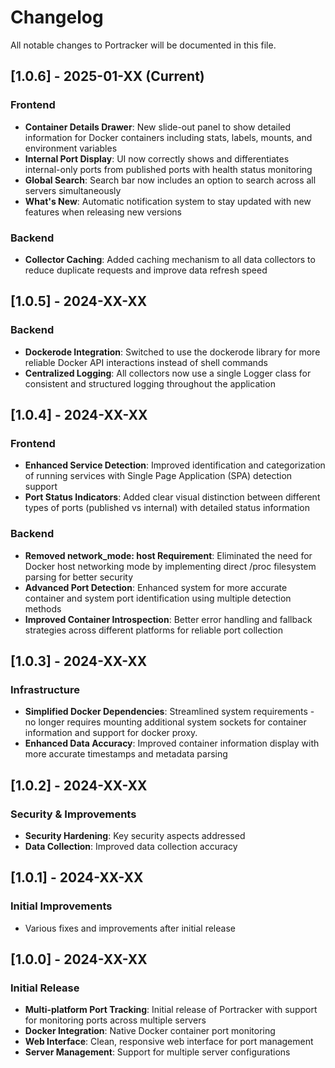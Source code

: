 # Changelog

All notable changes to Portracker will be documented in this file.

## [1.0.6] - 2025-01-XX (Current)

### Frontend
- **Container Details Drawer**: New slide-out panel to show detailed information for Docker containers including stats, labels, mounts, and environment variables
- **Internal Port Display**: UI now correctly shows and differentiates internal-only ports from published ports with health status monitoring
- **Global Search**: Search bar now includes an option to search across all servers simultaneously
- **What's New**: Automatic notification system to stay updated with new features when releasing new versions

### Backend
- **Collector Caching**: Added caching mechanism to all data collectors to reduce duplicate requests and improve data refresh speed

## [1.0.5] - 2024-XX-XX

### Backend
- **Dockerode Integration**: Switched to use the dockerode library for more reliable Docker API interactions instead of shell commands
- **Centralized Logging**: All collectors now use a single Logger class for consistent and structured logging throughout the application

## [1.0.4] - 2024-XX-XX

### Frontend
- **Enhanced Service Detection**: Improved identification and categorization of running services with Single Page Application (SPA) detection support
- **Port Status Indicators**: Added clear visual distinction between different types of ports (published vs internal) with detailed status information

### Backend
- **Removed network_mode: host Requirement**: Eliminated the need for Docker host networking mode by implementing direct /proc filesystem parsing for better security
- **Advanced Port Detection**: Enhanced system for more accurate container and system port identification using multiple detection methods
- **Improved Container Introspection**: Better error handling and fallback strategies across different platforms for reliable port collection

## [1.0.3] - 2024-XX-XX

### Infrastructure
- **Simplified Docker Dependencies**: Streamlined system requirements - no longer requires mounting additional system sockets for container information and support for docker proxy.
- **Enhanced Data Accuracy**: Improved container information display with more accurate timestamps and metadata parsing

## [1.0.2] - 2024-XX-XX

### Security & Improvements
- **Security Hardening**: Key security aspects addressed
- **Data Collection**: Improved data collection accuracy

## [1.0.1] - 2024-XX-XX

### Initial Improvements
- Various fixes and improvements after initial release

## [1.0.0] - 2024-XX-XX

### Initial Release
- **Multi-platform Port Tracking**: Initial release of Portracker with support for monitoring ports across multiple servers
- **Docker Integration**: Native Docker container port monitoring
- **Web Interface**: Clean, responsive web interface for port management
- **Server Management**: Support for multiple server configurations
